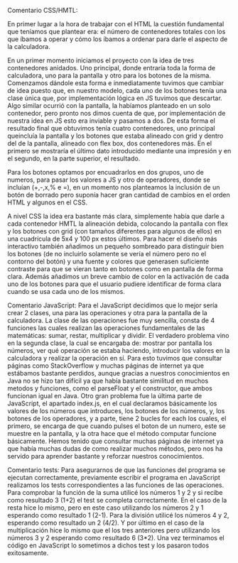 Comentario CSS/HMTL:

En primer lugar a la hora de trabajar con el HTML la cuestión fundamental que teníamos que plantear era: el número de contenedores totales con los que íbamos a operar y cómo los íbamos a ordenar para darle el aspecto de la calculadora.

En un primer momento iniciamos el proyecto con la idea de tres  contenedores anidados. Uno principal, donde entraría toda la forma de calculadora, uno para la pantalla y otro para los botones de la misma. Comenzamos dándole esta forma e inmediatamente tuvimos que cambiar de idea puesto que, en nuestro modelo, cada uno de los botones tenía una clase única que, por implementación lógica en JS tuvimos que descartar. Algo similar ocurrió con la pantalla, la habíamos  planteado en un solo contenedor, pero pronto nos dimos cuenta de que, por implementación de nuestra idea en JS esto era inviable y pasamos a dos. De esta forma el resultado final que obtuvimos tenía cuatro contenedores, uno principal queincluía la pantalla y los botones que estaba alineado con grid y  dentro del de la pantalla, alineado con flex box, dos contenedores más. En el primero se mostraría el último dato introducido mediante una impresión y en el segundo, en la parte superior, el resultado.

Para los botones optamos por encuadrarlos en dos grupos, uno de numeros, para pasar los valores a JS y otro de operadores, donde se incluían (+,-,x,% e =), en un momento nos planteamos la inclusión de un botón de borrado pero suponía hacer gran cantidad de cambios en el orden HTML y algunos en el CSS.

A nivel CSS la idea era bastante más clara, simplemente había que darle a cada contenedor HMTL la alineación debida, colocando la pantalla con flex y los botones con grid (con tamaños diferentes para algunos de ellos) en una cuadrícula  de 5x4 y 100 px estos últimos. Para hacer el diseño más interactivo también añadimos un pequeño sombreado para distinguir bien los botones (de no incluirlo solamente se vería el número pero no el contorno del botón) y una fuente y colores que generasen suficiente contraste para que se vieran tanto en botones como en pantalla de forma clara. Además añadimos un breve cambio de color en la activación de cada uno de los botones para que el usuario pudiere identificar de forma  clara cuando se usa cada uno de los mismos.

Comentario JavaScript:
Para el JavaScript decidimos que lo mejor sería crear 2 clases, una para las operaciones y otra para la pantalla de la calculadora. La clase de las operaciones fue muy sencilla, consta de 4 funciones las cuales realizan las operaciones fundamentales de las matemáticas: sumar, restar, multiplicar y dividir. El verdadero problema vino en la segunda clase, la cual se encargaba de: mostrar por pantalla los números, ver qué operación se estaba haciendo, introducir los valores en la calculadora y realizar la operación en sí. Para esto tuvimos que consultar páginas como StackOverflow y muchas páginas de internet ya que estábamos bastante perdidos, aunque gracias a nuestros conocimientos en Java no se hizo tan difícil ya que había bastante similitud en muchos metodos y funciones, como el parseFloat y el constructor, que ambos funcionan igual en Java.
Otro gran problema fue la última parte de JavaScript, el apartado index.js, en el cual declaramos básicamente los valores de los números que introduces, los botones de los números, y, los botones de los operadores, y a parte, tiene 2 bucles for each los cuales, el primero, se encarga de que cuando pulses el boton de un numero, este se muestre en la pantalla, y la otra hace que el método computar funcione básicamente.
Hemos tenido que consultar muchas páginas de internet ya que había muchas dudas de como realizar muchos métodos, pero nos ha servido para aprender bastante y reforzar nuestros conocimientos.

Comentario tests:
Para asegurarnos de que las funciones del programa se ejecutan correctamente, previamente escribir el programa en JavaScript realizamos los tests correspondientes a las funciones de las operaciones. Para comprobar la función de la suma utilicé los números 1 y 2 y si recibe como resultado 3 (1+2) el test se completa correctamente. En el caso de la resta hice lo mismo, pero en este caso utilizando los números 2 y 1 esperando como resultado 1 (2-1). Para la división utilicé los números 4 y 2, esperando como resultado un 2 (4/2). Y por último en el caso de la multiplicación hice lo mismo que el los tres anteriores pero utilizando los números 3 y 2 esperando como resultado 6 (3*2). Una vez terminamos el código en JavaScript lo sometimos a dichos test y los pasaron todos exitosamente.
